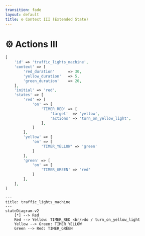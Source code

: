 ```yaml
---
transition: fade
layout: default
title: ⚙ Context III (Extended State)
---
```


<div class="grid grid-cols-3 gap-4">

<div class="col-span-2">

# ⚙ Actions III

```php {14-14} {maxHeight:'400px'}
[
    'id' => 'traffic_lights_machine',
    'context' => [
        'red_duration'      => 30,
        'yellow_duration'   => 5,
        'green_duration'    => 20,
    ],
    'initial' => 'red',
    'states' => [
        'red' => [
            'on' => [
                'TIMER_RED' => [
                    'target'  => 'yellow',
                    'actions' => 'turn_on_yellow_light',
                ],
            ]
        ],
        'yellow' => [
            'on' => [
                'TIMER_YELLOW' => 'green'
            ]
        ],
        'green' => [
            'on' => [
                'TIMER_GREEN' => 'red'
            ]
        ],
    ],
]
```
</div>

<div class="text-center">

```mermaid {theme: 'neutral', scale: 0.75}
---
title: traffic_lights_machine
---
stateDiagram-v2
    [*] --> Red
    Red --> Yellow: TIMER_RED <br/>do / turn_on_yellow_light
    Yellow --> Green: TIMER_YELLOW
    Green --> Red: TIMER_GREEN
```

</div>
</div>

<!--
red state'ten yellow state'e gecerken, sari isigi yakmak istedigimiz icin;

actions'un karsisina calistirmak istedigimiz action'imizin ismini yazdik

tam da bu nokta genel olarak event machine paketi konsepti acisindan cok onemli.

soyle ki;

buradaki action yani 'turn_on_yellow_light' aslinda sadece bi' string. yani teknik olarak hic bisi yapmiyor, sadece yapilmasi gereken isin yani action'un adi

az once event machine konseptini konusurken config kismi icin makinenin ne yapacaginin tanimlandigi yerdir dedik

burada da bunu tanimlamis olduk, nasil yapacagi kismini ayrica ayrica tanimlayacagiz

kisaca neden boyle kismina deginebilirim burada;

bu hem implementasyon detaylari arasinda kaybolmadan bu makinede ne olup bittigini hizlica anlamamiza yariyor

dusunsenize surada 50-100 satirlik bir isigi yapmak fonksiyonu olsaydi, bu makine icinde coktan kaybolmustuk

diger bir acidan da sadece bu config'i alip, makineyi gorsellestirebiliriz, yandaki diagrami cizmek icin hic bir implementasyon detayina ihtiyacimiz yok aslinda

action'u diagramda da gosterdik, surada gorebiliriz

son olarak makinenin calismasini tekrar dusunelim

makine red state'ten yellow'a gidiyor ve dedik ki:
sari duruma gecerken, sari isigi yak

fakat kirmizi isik zaten yaniyorsa, once onu sondurmemiz gerekiyor aslinda

(burada tabi gercegi biraz daha basite indirgiyor ve ayni anda 2 isigin birden yanmadigini varsayiyoruz su asamada)
-->

